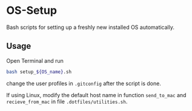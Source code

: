 # OS-Setup

Bash scripts for setting up a freshly new installed OS automatically.

## Usage

Open Terminal and run

```bash
bash setup_${OS_name}.sh
```

change the user profiles in `.gitconfig` after the script is done.

If using Linux, modify the default host name in function `send_to_mac` and `recieve_from_mac` in file `.dotfiles/utilities.sh`.
